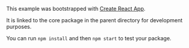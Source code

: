 This example was bootstrapped with [Create React App](https://github.com/facebook/create-react-app).

It is linked to the core package in the parent directory for development purposes.

You can run `npm install` and then `npm start` to test your package.
